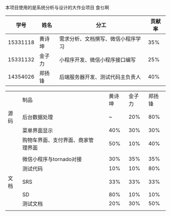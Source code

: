 本项目使用的是系统分析与设计的大作业项目 食乜啊

学号 | 姓名 |分工|贡献率
---|---|---|---|
15331118 | 黄诗坤 |需求分析、文档撰写、微信小程序学习 |35%
15331132 | 金子力 |小程序开发、微信小程序接口编写 |25%
14354026 | 郑扬锋 |后端服务器开发、测试代码主负责人 |40%

<table>
   <tr>
      <td></td>
      <td>制品</td>
      <td></td>
      <td>黄诗坤</td>
      <td>金子力</td>
      <td>郑扬锋</td>
   </tr>
   <tr>
      <td>源码</td>
      <td>后台数据处理</td>
      <td></td>
      <td>~</td>
      <td>20%</td>
      <td>80%</td>
   </tr>
   <tr>
      <td></td>
      <td>菜单界面显示</td>
      <td></td>
      <td>40%</td>
      <td>30%</td>
      <td>30%</td>
   </tr>
   <tr>
      <td></td>
      <td>购物车界面、支付界面、商家管理界面</td>
      <td></td>
      <td>50%</td>
      <td>10%</td>
      <td>40%</td>
   </tr>
   <tr>
      <td></td>
      <td></td>
      <td></td>
      <td></td>
      <td></td>
      <td></td>
   </tr>
   <tr>
      <td></td>
      <td>微信小程序与tornado对接</td>
      <td></td>
      <td>30%</td>
      <td>35%</td>
      <td>35%</td>
   </tr>
   <tr>
      <td></td>
      <td>测试代码</td>
      <td></td>
      <td>10%</td>
      <td>10%</td>
      <td>80%</td>
   </tr>
   <tr>
      <td>文档</td>
      <td>SRS</td>
      <td></td>
      <td>33%</td>
      <td>33%</td>
      <td>33%</td>
   </tr>
   <tr>
      <td></td>
      <td>SD</td>
      <td></td>
      <td>80%</td>
      <td>10%</td>
      <td>10%</td>
   </tr>
   <tr>
      <td></td>
      <td>测试文档</td>
      <td></td>
      <td>20%</td>
      <td>30%</td>
      <td>50%</td>
   </tr>
   <tr>
      <td></td>
   </tr>
</table>